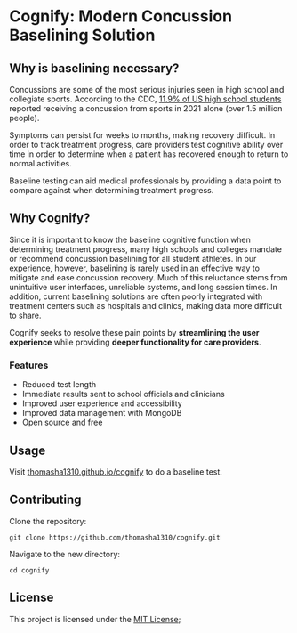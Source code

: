 # Cognify: Modern Concussion Baselining Solution

## Why is baselining necessary?

Concussions are some of the most serious injuries seen in high school and collegiate sports. According to the CDC, [11.9% of US high school students](https://www.statista.com/statistics/1448795/us-high-school-students-who-had-a-sports-related-concussion/) reported receiving a concussion from sports in 2021 alone (over 1.5 million people).

Symptoms can persist for weeks to months, making recovery difficult. In order to track treatment progress, care providers test cognitive ability over time in order to determine when a patient has recovered enough to return to normal activities.

Baseline testing can aid medical professionals by providing a data point to compare against when determining treatment progress.

## Why Cognify?

Since it is important to know the baseline cognitive function when determining treatment progress, many high schools and colleges mandate or recommend concussion baselining for all student athletes. In our experience, however, baselining is rarely used in an effective way to mitigate and ease concussion recovery. Much of this reluctance stems from unintuitive user interfaces, unreliable systems, and long session times. In addition, current baselining solutions are often poorly integrated with treatment centers such as hospitals and clinics, making data more difficult to share.

Cognify seeks to resolve these pain points by **streamlining the user experience** while providing **deeper functionality for care providers**.

### Features

- Reduced test length
- Immediate results sent to school officials and clinicians
- Improved user experience and accessibility
- Improved data management with MongoDB
- Open source and free

## Usage

Visit [thomasha1310.github.io/cognify](thomasha1310.github.io/cognify) to do a baseline test.

## Contributing

Clone the repository:

```
git clone https://github.com/thomasha1310/cognify.git
```

Navigate to the new directory:

```
cd cognify
```

## License

This project is licensed under the [MIT License](LICENSE);
